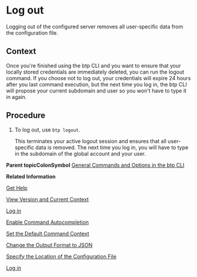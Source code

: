 <!-- loio9f1c87a3068f44ef90a903a9f45f986a -->

# Log out

Logging out of the configured server removes all user-specific data from the configuration file.



## Context

Once you're finished using the btp CLI and you want to ensure that your locally stored credentials are immediately deleted, you can run the logout command. If you choose not to log out, your credentials will expire 24 hours after you last command execution, but the next time you log in, the btp CLI will propose your current subdomain and user so you won't have to type it in again.



## Procedure

1.  To log out, use `btp logout`.

    This terminates your active logout session and ensures that all user-specific data is removed. The next time you log in, you will have to type in the subdomain of the global account and your user.


**Parent topicColonSymbol** [General Commands and Options in the btp CLI](General_Commands_and_Options_in_the_btp_CLI_11d9f67.md "Learn how to work with the SAP BTP command line interface (btp CLI). For example, how to log in, get help, and set a default context for commands.")

**Related Information**  


[Get Help](Get_Help_f8fd1e5.md "Get help in the btp CLI with the --help option.")

[View Version and Current Context](View_Version_and_Current_Context_9c29222.md "To find out the current context you’re working in, run the command btp --info or simply btp.")

[Log in](Log_in_e241b30.md "Log in with the btp CLI is on global account level.")

[Enable Command Autocompletion](Enable_Command_Autocompletion_46355fa.md "Use command autocompletion to save keystrokes when entering command actions, group-object combinations, and their parameters in the SAP BTP command line interface (btp CLI).")

[Set the Default Command Context](Set_the_Default_Command_Context_720645a.md "Change the default context for all command calls to the global account, a directory, or a subaccount by using the btp target command.")

[Change the Output Format to JSON](Change_the_Output_Format_to_JSON_dcb85b7.md "Use the --format json option to change the output format of a command to JSON.")

[Specify the Location of the Configuration File](Specify_the_Location_of_the_Configuration_File_e57288d.md "You can change the location of the configuration file by using the --config option.")

[Log in](Log_in_e241b30.md "Log in with the btp CLI is on global account level.")

